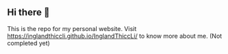 ## Hi there 👋
This is the repo for my personal website.
Visit https://inglandthiccli.github.io/InglandThiccLi/ to know more about me. (Not completed yet)
